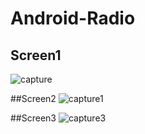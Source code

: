 # Android-Radio

## Screen1
![capture](https://cloud.githubusercontent.com/assets/22931190/20474449/9e7aeb26-afec-11e6-81b5-ed79e72398b8.PNG)

##Screen2
![capture1](https://cloud.githubusercontent.com/assets/22931190/20474560/f65e0256-afec-11e6-96c4-c7d51aca12cb.PNG)

##Screen3
![capture3](https://cloud.githubusercontent.com/assets/22931190/20474567/ffd7de60-afec-11e6-93fd-34342aa10963.PNG)

